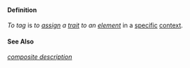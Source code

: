#### Definition

*To tag* is *to [assign](https://github.com/gcassel/Modular-Organization-Terminology/blob/master/terms/assign.md) a [trait](https://github.com/gcassel/Modular-Organization-Terminology/blob/master/terms/trait.md) to an [element](https://github.com/gcassel/Modular-Organization-Terminology/blob/master/terms/element.md)* in a [specific](https://github.com/gcassel/Modular-Organization-Terminology/blob/master/terms/specific.md) [context](https://github.com/gcassel/Modular-Organization-Terminology/blob/master/terms/context.md).
		
#### See Also

*[composite description](https://github.com/gcassel/Modular-Organization-Terminology/blob/master/compound-terms/composite-description.md)*
